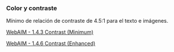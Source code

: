 ### Color y contraste

Mínimo de relación de contraste de 4.5:1 para el texto e imágenes.

[WebAIM - 1.4.3 Contrast (Minimum)](https://webaim.org/standards/wcag/checklist#sc1.4.3)

[WebAIM - 1.4.6 Contrast (Enhanced)](https://webaim.org/standards/wcag/checklist#sc1.4.6)